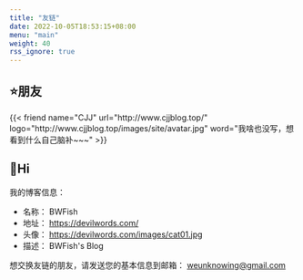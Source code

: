 ```yaml
---
title: "友链"
date: 2022-10-05T18:53:15+08:00
menu: "main"
weight: 40
rss_ignore: true
---
```


## :star:朋友

<div class="flink" id="article-container">
	<div class="friend-list-div">
    	{{< friend name="CJJ" url="http://www.cjjblog.top/" logo="http://www.cjjblog.top/images/site/avatar.jpg" word="我啥也没写，想看到什么自己脑补~~~" >}}
	</div>
</div>

## :whale:Hi

我的博客信息：

* 名称： BWFish
* 地址： https://devilwords.com/
* 头像： https://devilwords.com/images/cat01.jpg
* 描述： BWFish's Blog

想交换友链的朋友，请发送您的基本信息到邮箱： weunknowing@gmail.com

